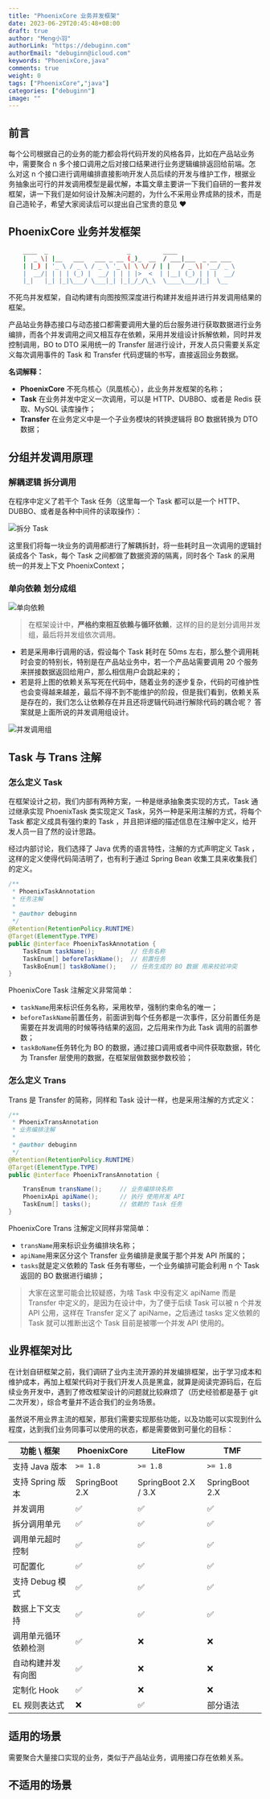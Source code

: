 ```yaml
---
title: "PhoenixCore 业务并发框架"
date: 2023-06-29T20:45:48+08:00
draft: true
author: "Meng小羽"
authorLink: "https://debuginn.com"
authorEmail: "debuginn@icloud.com"
keywords: "PhoenixCore,java"
comments: true
weight: 0
tags: ["PhoenixCore","java"]
categories: ["debuginn"]
image: ""
---
```


## 前言

每个公司根据自己的业务的能力都会将代码开发的风格各异，比如在产品站业务中，需要聚合 n 多个接口调用之后对接口结果进行业务逻辑编排返回给前端。怎么对这 n 个接口进行调用编排直接影响开发人员后续的开发与维护工作，根据业务抽象出可行的并发调用模型是最优解，本篇文章主要讲一下我们自研的一套并发框架，讲一下我们是如何设计及解决问题的，为什么不采用业界成熟的技术，而是自己造轮子，希望大家阅读后可以提出自己宝贵的意见 ♥️

## PhoenixCore 业务并发框架

```bash
	____  _                      _         ____
	|  _ \| |__   ___   ___ _ __ (_)_  __  / ___|___  _ __ ___
	| |_) | '_ \ / _ \ / _ \ '_ \| \ \/ / | |   / _ \| '__/ _ \
	|  __/| | | | (_) |  __/ | | | |>  <  | |__| (_) | | |  __/
	|_|   |_| |_|\___/ \___|_| |_|_/_/\_\  \____\___/|_|  \__
```

不死鸟并发框架，自动构建有向图按照深度进行构建并发组并进行并发调用结果的框架。

产品站业务静态接口与动态接口都需要调用大量的后台服务进行获取数据进行业务编排，而各个并发调用之间又相互存在依赖，采用并发组设计拆解依赖，同时并发控制调用，BO
to DTO 采用统一的 Transfer 层进行设计，开发人员只需要关系定义每次调用事件的 Task 和 Transfer 代码逻辑的书写，直接返回业务数据。

**名词解释：**

- **PhoenixCore** 不死鸟核心（凤凰核心），此业务并发框架的名称；
- **Task** 在业务并发中定义一次调用，可以是 HTTP、DUBBO、或者是 Redis 获取、MySQL 读库操作；
- **Transfer** 在业务定义中是一个子业务模块的转换逻辑将 BO 数据转换为 DTO 数据；

## 分组并发调用原理

### 解耦逻辑 拆分调用

在程序中定义了若干个 Task 任务（这里每一个 Task 都可以是一个 HTTP、DUBBO、或者是各种中间件的读取操作）：

![拆分 Task](https://cdn.jsdelivr.net/gh/debuginn/image@main/img/202306292003014.png)

这里我们将每一块业务的调用都进行了解耦拆封，将一些耗时且一次调用的逻辑封装成各个 Task，每个 Task 之间都做了数据资源的隔离，同时各个 Task 的采用统一的并发上下文 PhoenixContext；

### 单向依赖 划分成组

![单向依赖](https://cdn.jsdelivr.net/gh/debuginn/image@main/img/202306292007655.png)

> 在框架设计中，**严格约束相互依赖与循环依赖**，这样的目的是划分调用并发组，最后将并发组依次调用。

- 若是采用串行调用的话，假设每个 Task 耗时在 50ms 左右，那么整个调用耗时会变的特别长，特别是在产品站业务中，若一个产品站需要调用 20 个服务来拼接数据返回给用户，那么相信用户会跳起来的；
- 若是将上图的依赖关系写死在代码中，随着业务的逐步复杂，代码的可维护性也会变得越来越差，最后不得不到不能维护的阶段，但是我们看到，依赖关系是存在的，我们怎么让依赖存在并且还将逻辑代码进行解除代码的耦合呢？ 答案就是上面所说的并发调用组设计。

![并发调用组](https://cdn.jsdelivr.net/gh/debuginn/image@main/img/202306292017666.png)


## Task 与 Trans 注解

### 怎么定义 Task

在框架设计之初，我们内部有两种方案，一种是继承抽象类实现的方式，Task 通过继承实现 PhoenixTask 类实现定义 Task，另外一种是采用注解的方式，将每个 Task 都定义成具有强约束的 Task ，并且把详细的描述信息在注解中定义，给开发人员一目了然的设计思路。

经过内部讨论，我们选择了 Java 优秀的语言特性，注解的方式声明定义 Task ，这样的定义使得代码简洁明了，也有利于通过 Spring Bean 收集工具来收集我们的定义。

```java
/**
 * PhoenixTaskAnnotation
 * 任务注解
 *
 * @author debuginn
 */
@Retention(RetentionPolicy.RUNTIME)
@Target(ElementType.TYPE)
public @interface PhoenixTaskAnnotation {
    TaskEnum taskName();          // 任务名称
    TaskEnum[] beforeTaskName();  // 前置任务
    TaskBoEnum[] taskBoName();    // 任务生成的 BO 数据 用来校验冲突
}
```

PhoenixCore Task 注解定义非常简单：

- `taskName`用来标识任务名称，采用枚举，强制约束命名的唯一；
- `beforeTaskName`前置任务，前面讲到每个任务都是一次事件，区分前置任务是需要在并发调用的时候等待结果的返回，之后用来作为此 Task 调用的前置参数；
- `taskBoName`任务转化为 BO 的数据，通过接口调用或者中间件获取数据，转化为 Transfer 层使用的数据，在框架层做数据参数校验；

### 怎么定义 Trans

Trans 是 Transfer 的简称，同样和 Task 设计一样，也是采用注解的方式定义：

```java
/**
 * PhoenixTransAnnotation
 * 业务编排注解
 *
 * @author debuginn
 */
@Retention(RetentionPolicy.RUNTIME)
@Target(ElementType.TYPE)
public @interface PhoenixTransAnnotation {

    TransEnum transName();     // 业务编排块名称
    PhoenixApi apiName();      // 执行 使用并发 API
    TaskEnum[] tasks();        // 依赖的 Task 任务
}
```

PhoenixCore Trans 注解定义同样非常简单：

- `transName`用来标识业务编排块名称；
- `apiName`用来区分这个 Transfer 业务编排是隶属于那个并发 API 所属的；
- `tasks`就是定义依赖的 Task 任务有哪些，一个业务编排可能会利用 n 个 Task 返回的 BO 数据进行编排；

> 大家在这里可能会比较疑惑，为啥 Task 中没有定义 apiName 而是 Transfer 中定义的，是因为在设计中，为了便于后续 Task 可以被 n 个并发 API 公用，这样在 Transfer 定义了 apiName，之后通过 tasks 定义依赖的 Task 就可以推断出这个 Task 目前是被哪一个并发 API 使用的。


## 业界框架对比

在计划自研框架之前，我们调研了业内主流开源的并发编排框架，出于学习成本和维护成本，再加上框架代码对于我们开发人员是黑盒，就算是阅读完源码后，在后续业务开发中，遇到了修改框架设计的问题就比较麻烦了（历史经验都是基于 git 二次开发），综合考量并不适合我们的业务场景。

虽然说不用业界主流的框架，那我们需要实现那些功能，以及功能可以实现到什么程度，达到我们业务同事可以使用的状态，都是需要做到可量化的目标：

| 功能 \ 框架          | PhoenixCore    | LiteFlow             | TMF            |
| -------------------- | -------------- | -------------------- | -------------- |
| 支持 Java 版本       | `>= 1.8`       | `>= 1.8`             | `>= 1.8`       |
| 支持 Spring 版本     | SpringBoot 2.X | SpringBoot 2.X / 3.X | SpringBoot 2.X |
| 并发调用             | ✅              | ✅                    | ✅              |
| 拆分调用单元         | ✅              | ✅                    | ✅              |
| 调用单元超时控制     | ✅              | ✅                    | ✅              |
| 可配置化             | ✅              | ✅                    | ✅              |
| 支持 Debug 模式      | ✅              | ✅                    | ✅              |
| 数据上下文支持       | ✅              | ✅                    | ✅              |
| 调用单元循环依赖检测 | ✅              | ❌                    | ❌              |
| 自动构建并发有向图   | ✅              | ❌                    | ❌              |
| 定制化 Hook          | ✅              | ❌                    | ❌              |
| EL 规则表达式        | ❌              | ✅                    | 部分语法       |


## 适用的场景

需要聚合大量接口实现的业务，类似于产品站业务，调用接口存在依赖关系。



## 不适用的场景


